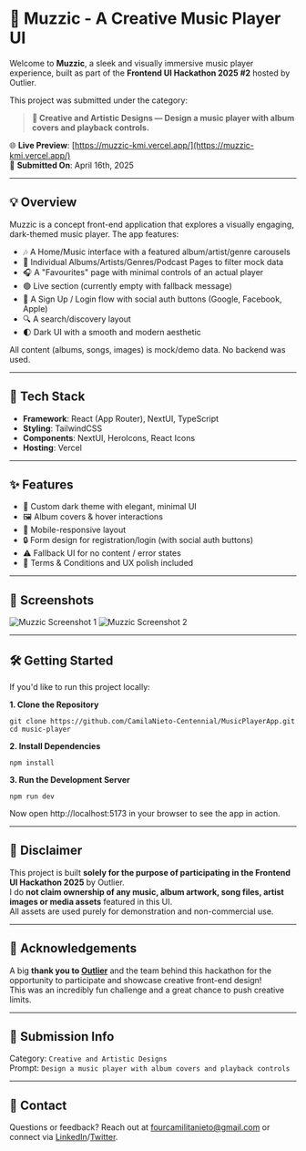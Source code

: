# 🎵 Muzzic - A Creative Music Player UI

Welcome to **Muzzic**, a sleek and visually immersive music player experience, built as part of the **Frontend UI Hackathon 2025 #2** hosted by Outlier.  

This project was submitted under the category:
> **🎨 Creative and Artistic Designs — Design a music player with album covers and playback controls.**

🌐 **Live Preview**: [https://muzzic-kmi.vercel.app/](https://muzzic-kmi.vercel.app/)  
📅 **Submitted On**: April 16th, 2025

---

## 💡 Overview

Muzzic is a concept front-end application that explores a visually engaging, dark-themed music player. The app features:

- 🎶 A Home/Music interface with a featured album/artist/genre carousels
- 🔄 Individual Albums/Artists/Genres/Podcast Pages to filter mock data
- 🎧 A "Favourites" page with minimal controls of an actual player
- 🟢 Live section (currently empty with fallback message)
- 🔐 A Sign Up / Login flow with social auth buttons (Google, Facebook, Apple)
- 🔍 A search/discovery layout
- 🌓 Dark UI with a smooth and modern aesthetic

All content (albums, songs, images) is mock/demo data. No backend was used.

---

## 🚀 Tech Stack

- **Framework**: React (App Router), NextUI, TypeScript
- **Styling**: TailwindCSS
- **Components**: NextUI, HeroIcons, React Icons
- **Hosting**: Vercel

---

## ✨ Features

- 🎨 Custom dark theme with elegant, minimal UI
- 🖼️ Album covers & hover interactions
- 📱 Mobile-responsive layout
- 🔒 Form design for registration/login (with social auth buttons)
- ⚠️ Fallback UI for no content / error states
- 💬 Terms & Conditions and UX polish included

---

## 📸 Screenshots

![Muzzic Screenshot 1](https://i.postimg.cc/SKTJXBgt/Screenshot-3276.png)
![Muzzic Screenshot 2](https://i.postimg.cc/nVd0FrKv/Screenshot-3277.png)

---

## 🛠️ Getting Started
If you'd like to run this project locally:

**1. Clone the Repository**
```
git clone https://github.com/CamilaNieto-Centennial/MusicPlayerApp.git
cd music-player
```
**2. Install Dependencies**
```
npm install
```
**3. Run the Development Server**
```
npm run dev
```
Now open http://localhost:5173 in your browser to see the app in action.

---

## 📜 Disclaimer

This project is built **solely for the purpose of participating in the Frontend UI Hackathon 2025** by Outlier.  
I do **not claim ownership of any music, album artwork, song files, artist images or media assets** featured in this UI.  
All assets are used purely for demonstration and non-commercial use.

---

## 🙏 Acknowledgements

A big **thank you to [Outlier](https://www.outlier.ai)** and the team behind this hackathon for the opportunity to participate and showcase creative front-end design!  
This was an incredibly fun challenge and a great chance to push creative limits.

---

## 📝 Submission Info
Category: `Creative and Artistic Designs`  
Prompt: `Design a music player with album covers and playback controls`

---

## 📧 Contact

Questions or feedback? Reach out at [fourcamilitanieto@gmail.com](mailto:fourcamilitanieto@gmail.com) or connect via [LinkedIn](https://www.linkedin.com/in/camila-andrea-nieto-moya-954196227/)/[Twitter](https://x.com/Camila84071589).